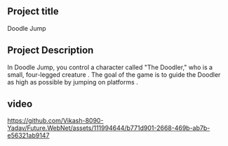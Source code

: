 ## Project title

Doodle Jump

## Project Description

In Doodle Jump, you control a character called "The Doodler," who is a small, four-legged creature . The goal of the game is to guide the Doodler as high as possible by jumping on platforms .

## video

https://github.com/Vikash-8090-Yadav/Future.WebNet/assets/111994644/b771d901-2668-469b-ab7b-e56321ab9147
